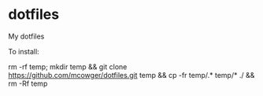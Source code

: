 dotfiles
========

My dotfiles

To install:

rm -rf temp; mkdir temp && git clone https://github.com/mcowger/dotfiles.git temp &&  cp -fr temp/.* temp/* ./ && rm -Rf temp
